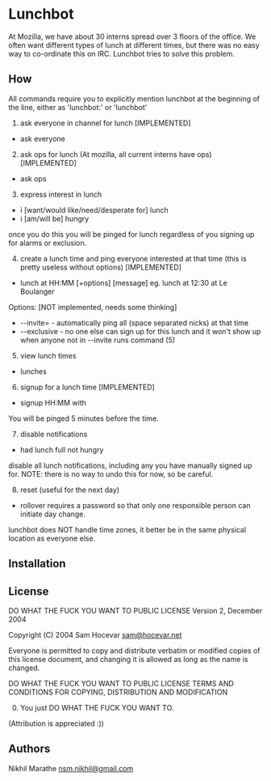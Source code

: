 Lunchbot
========

At Mozilla, we have about 30 interns
spread over 3 floors of the office. We often want different types of lunch at different
times, but there was no easy way to co-ordinate this on IRC. Lunchbot tries to solve
this problem.

How
---

All commands require you to explicitly mention lunchbot at the beginning of the line,
either as 'lunchbot:' or 'lunchbot'

1) ask everyone in channel for lunch [IMPLEMENTED]
- ask everyone

2) ask ops for lunch (At mozilla, all current interns have ops) [IMPLEMENTED]
- ask ops

3) express interest in lunch
- i [want/would like/need/desperate for] lunch
- i [am/will be] hungry

once you do this you will be pinged for lunch regardless of you signing up for alarms
or exclusion.

4) create a lunch time and ping everyone interested at that time (this is pretty useless without options) [IMPLEMENTED]
- lunch at HH:MM [+options] [message]
eg. lunch at 12:30 at Le Boulanger

Options:
[NOT implemented, needs some thinking]
* --invite=<names> - automatically ping all <names> (space separated nicks) at that time
* --exclusive - no one else can sign up for this lunch and it won't show up when anyone not in --invite runs command (5)

5) view lunch times
- lunches

6) signup for a lunch time [IMPLEMENTED]
- signup HH:MM with <nick>

You will be pinged 5 minutes before the time.

7) disable notifications
- had lunch
  full
  not hungry

disable all lunch notifications, including any you have manually signed up for.
NOTE: there is no way to undo this for now, so be careful.

8) reset (useful for the next day)
- rollover <password>
  requires a password so that only one responsible person can initiate day change.

lunchbot does NOT handle time zones, it better be in the same physical location as everyone else.

Installation
------------

License
-------
DO WHAT THE FUCK YOU WANT TO PUBLIC LICENSE
Version 2, December 2004

Copyright (C) 2004 Sam Hocevar <sam@hocevar.net>

Everyone is permitted to copy and distribute verbatim or modified
copies of this license document, and changing it is allowed as long
as the name is changed.

DO WHAT THE FUCK YOU WANT TO PUBLIC LICENSE
TERMS AND CONDITIONS FOR COPYING, DISTRIBUTION AND MODIFICATION

0. You just DO WHAT THE FUCK YOU WANT TO.

(Attribution is appreciated :))

Authors
-------
Nikhil Marathe <nsm.nikhil@gmail.com>
